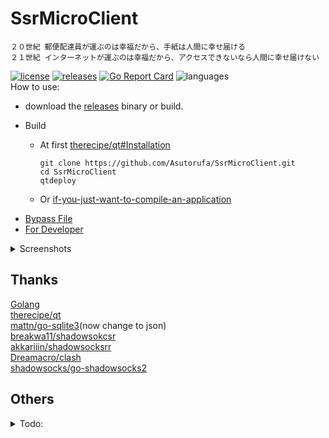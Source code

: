 # SsrMicroClient

```shell
２０世紀 郵便配達員が運ぶのは幸福だから、手紙は人間に幸せ届ける
２１世紀 インターネットが運ぶのは幸福だから、アクセスできないなら人間に幸せ届けない
```

[![license](https://img.shields.io/github/license/asutorufa/ssrmicroclient.svg)](https://raw.githubusercontent.com/Asutorufa/SsrMicroClient/master/LICENSE)
[![releases](https://img.shields.io/github/release-pre/asutorufa/ssrmicroclient.svg)](https://github.com/Asutorufa/SsrMicroClient/releases)
[![Go Report Card](https://goreportcard.com/badge/github.com/Asutorufa/SsrMicroClient)](https://goreportcard.com/report/github.com/Asutorufa/SsrMicroClient)
![languages](https://img.shields.io/github/languages/top/asutorufa/ssrmicroclient.svg)  
How to use:

- download the [releases](https://github.com/Asutorufa/SsrMicroClient/releases) binary or build.

<!-- - For Windows Users
  - [how to install libsodium to windows](https://github.com/Asutorufa/SsrMicroClient/blob/master/windows_use_ssr_python.md).  
  - Or move the two files [windowsDepond](https://github.com/Asutorufa/SsrMicroClient/tree/OtherLanguage/Old/windowsDepond) to C:\Windows\SysWOW64.   -->

- Build

  - At first [therecipe/qt#Installation](https://github.com/therecipe/qt#installation)

    ```shell script
    git clone https://github.com/Asutorufa/SsrMicroClient.git
    cd SsrMicroClient
    qtdeploy
    ```

  - Or [if-you-just-want-to-compile-an-application](https://github.com/therecipe/qt/wiki/Installation-on-Linux#if-you-just-want-to-compile-an-application)  

<!-- - config file  
  it will auto create at first run,path at `~/.config/SSRSub`,windows at Documents/SSRSub. -->

- [Bypass File](https://github.com/Asutorufa/SsrMicroClient/tree/ACL)
- [For Developer](https://github.com/Asutorufa/SsrMicroClient/blob/master/for_developer.md)

<details>
<summary>Screenshots</summary>
  
![image](https://raw.githubusercontent.com/Asutorufa/SsrMicroClient/master/img/gui_by_qt_dev1.png)  

</details>

## Thanks

[Golang](https://golang.org)  
[therecipe/qt](https://github.com/therecipe/qt)  
[mattn/go-sqlite3](https://github.com/mattn/go-sqlite3)(now change to json)  
[breakwa11/shadowsokcsr](https://github.com/shadowsocksr-backup/shadowsocksr)  
[akkariiin/shadowsocksrr](https://github.com/shadowsocksrr/shadowsocksr/tree/akkariiin/dev)  
[Dreamacro/clash](https://github.com/Dreamacro/clash)  
[shadowsocks/go-shadowsocks2](https://github.com/shadowsocks/go-shadowsocks2)

## Others

<details>
<summary>Todo:</summary>

- [x] add bypass
  - add bypass by socks5 to socks5 and socks5 to http.I need more information about iptables redirection and ss-redir.
- [x] ss link compatible.  
  - [ ] need more ss link template.
- [x] support http proxy.  
  - [x] fixed,problem is http's keep-alive.~~already know bug: telegram cant use,the server repose "request URI to long",I don't know how to fix.~~
- [ ] create shortcut at first run,auto move or copy file to config path.
- [ ] add `-h` argument to show help.
- [x] add DOH.
- [x] have a GUI.
- [x] add shadowsocks client protocol.

</details>
